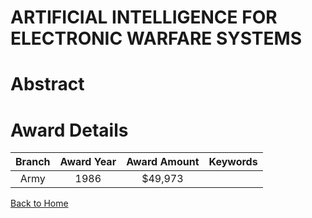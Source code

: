 
ARTIFICIAL INTELLIGENCE FOR ELECTRONIC WARFARE SYSTEMS
======================================================

# Abstract


  

# Award Details

|Branch|Award Year|Award Amount|Keywords|
| :---: | :---: | :---: | :---: |
|Army|1986|$49,973||
  
  


[Back to Home](https://github.com/chrischow/dod_sbir_awards#874)